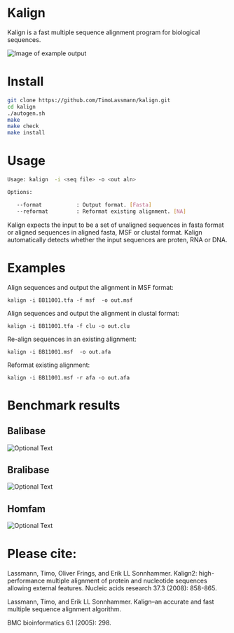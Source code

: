 # Kalign

Kalign is a fast multiple sequence alignment program for biological sequences.

![Image of example output](https://user-images.githubusercontent.com/8110320/62088549-330d8880-b255-11e9-928d-e5cc8031da97.png)

# Install

``` bash
git clone https://github.com/TimoLassmann/kalign.git 
cd kalign
./autogen.sh
make 
make check 
make install 
```

# Usage


``` sh
Usage: kalign  -i <seq file> -o <out aln> 

Options:

   --format           : Output format. [Fasta]
   --reformat         : Reformat existing alignment. [NA]
```

Kalign expects the input to be a set of unaligned sequences in fasta format or aligned sequences in aligned fasta, MSF or clustal format. Kalign automatically detects whether the input sequences are proten, RNA or DNA.

# Examples

Align sequences and output the alignment in MSF format:

```
kalign -i BB11001.tfa -f msf  -o out.msf
```

Align sequences and output the alignment in clustal format:

```
kalign -i BB11001.tfa -f clu -o out.clu
```

Re-align sequences in an existing alignment:

```
kalign -i BB11001.msf  -o out.afa
```

Reformat existing alignment: 

```
kalign -i BB11001.msf -r afa -o out.afa
```

# Benchmark results 

## Balibase
![Optional Text](../master/doc/images/Balibase_scores.png)
## Bralibase

![Optional Text](../master/myFolder/image.png)
## Homfam

![Optional Text](../master/myFolder/image.png)

# Please cite:

Lassmann, Timo, Oliver Frings, and Erik LL Sonnhammer.
Kalign2: high-performance multiple alignment of protein and
nucleotide sequences allowing external features.
Nucleic acids research 37.3 (2008): 858-865.
        
Lassmann, Timo, and Erik LL Sonnhammer. Kalign–an accurate and
fast multiple sequence alignment algorithm.

BMC bioinformatics 6.1 (2005): 298.

